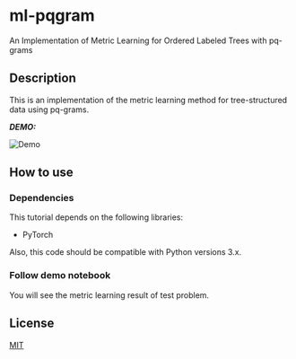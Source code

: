 # ml-pqgram

An Implementation of Metric Learning for Ordered Labeled Trees with pq-grams
 
## Description

This is an implementation of the metric learning method for tree-structured data using pq-grams.
 
***DEMO:***
 
![Demo](https://raw.github.com/wiki/hkrsnd/ml-pqgram/demo.gif)


## How to use

### Dependencies

This tutorial depends on the following libraries:

* PyTorch

Also, this code should be compatible with Python versions 3.x.

### Follow demo notebook

You will see the metric learning result of test problem.

 
## License
 
[MIT](http://TomoakiTANAKA.mit-license.org)</blockquote>
